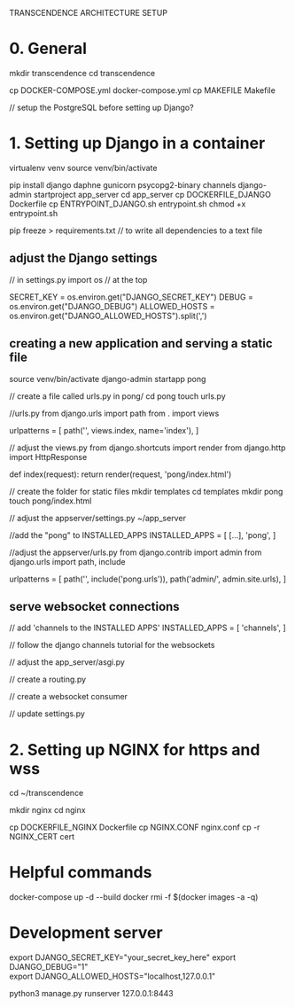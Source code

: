 TRANSCENDENCE ARCHITECTURE SETUP

# 0. General

mkdir transcendence
cd transcendence

cp DOCKER-COMPOSE.yml docker-compose.yml
cp MAKEFILE Makefile

// setup the PostgreSQL before setting up Django?

# 1.  Setting up Django in a container

virtualenv venv
source venv/bin/activate

pip install django daphne gunicorn psycopg2-binary channels
django-admin startproject app_server
cd app_server
cp DOCKERFILE_DJANGO Dockerfile
cp ENTRYPOINT_DJANGO.sh entrypoint.sh
chmod +x entrypoint.sh

pip freeze > requirements.txt // to write all dependencies to a text file

## adjust the Django settings
// in settings.py
import os // at the top

SECRET_KEY = os.environ.get("DJANGO_SECRET_KEY")
DEBUG = os.environ.get("DJANGO_DEBUG")
ALLOWED_HOSTS = os.environ.get("DJANGO_ALLOWED_HOSTS").split(',')

## creating a new application and serving a static file

source venv/bin/activate
django-admin startapp pong

// create a file called urls.py in pong/
cd pong
touch urls.py

//urls.py
from django.urls import path
from . import views

urlpatterns = [
    path('', views.index, name='index'),
]

// adjust the views.py
from django.shortcuts import render
from django.http import HttpResponse

def index(request):
    return render(request, 'pong/index.html')


// create the folder for static files
mkdir templates
cd templates
mkdir pong
touch pong/index.html


// adjust the appserver/settings.py
~/app_server

//add the "pong" to INSTALLED_APPS
INSTALLED_APPS = [
    [...],
    'pong',
]

//adjust the appserver/urls.py
from django.contrib import admin
from django.urls import path, include

urlpatterns = [
    path('', include('pong.urls')),
    path('admin/', admin.site.urls),
]

## serve websocket connections

// add 'channels to the INSTALLED APPS'
 INSTALLED_APPS = [
    'channels',
]

// follow the django channels tutorial for the websockets

// adjust the app_server/asgi.py

// create a routing.py

// create a websocket consumer

// update settings.py


# 2. Setting up NGINX for https and wss

cd ~/transcendence

mkdir nginx
cd nginx

cp DOCKERFILE_NGINX Dockerfile
cp NGINX.CONF nginx.conf
cp -r NGINX_CERT cert




# Helpful commands
docker-compose up -d --build
docker rmi -f $(docker images -a -q)

# Development server

export DJANGO_SECRET_KEY="your_secret_key_here"
export DJANGO_DEBUG="1"  
export DJANGO_ALLOWED_HOSTS="localhost,127.0.0.1"

python3 manage.py runserver 127.0.0.1:8443

